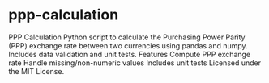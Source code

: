 # ppp-calculation
PPP Calculation Python script to calculate the Purchasing Power Parity (PPP) exchange rate between two currencies using pandas and numpy. Includes data validation and unit tests.  Features Compute PPP exchange rate Handle missing/non-numeric values Includes unit tests Licensed under the MIT License.
